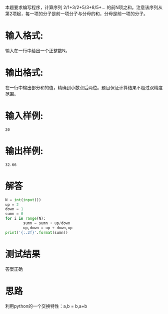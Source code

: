 本题要求编写程序，计算序列 2/1+3/2+5/3+8/5+... 的前N项之和。注意该序列从第2项起，每一项的分子是前一项分子与分母的和，分母是前一项的分子。
# 输入格式:
输入在一行中给出一个正整数N。
# 输出格式:
在一行中输出部分和的值，精确到小数点后两位。题目保证计算结果不超过双精度范围。
# 输入样例:
`20`
# 输出样例:
`32.66`
# 解答
```python
N = int(input())
up = 2
down = 1
sumn = 0
for i in range(N):
        sumn = sumn + up/down
        up,down = up + down,up
print('{:.2f}'.format(sumn))
```
# 测试结果
答案正确
# 思路
利用python的一个交换特性：a,b = b,a+b
